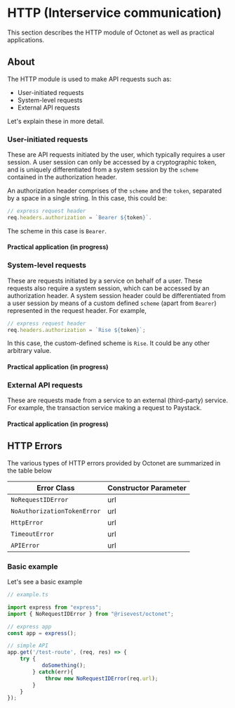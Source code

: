 # HTTP (Interservice communication)

This section describes the HTTP module of Octonet as well as practical applications.

## About

The HTTP module is used to make API requests such as:

- User-initiated requests
- System-level requests
- External API requests

Let's explain these in more detail.

### User-initiated requests

These are API requests initiated by the user, which typically requires a user session. A user session can only be accessed by a cryptographic token, and is uniquely differentiated from a system session by the `scheme` contained in the authorization header.

An authorization header comprises of the `scheme` and the `token`, separated by a space in a single string. In this case, this could be:

```js
// express request header
req.headers.authorization = `Bearer ${token}`.
```

The scheme in this case is `Bearer`.

#### Practical application (in progress)

### System-level requests

These are requests initiated by a service on behalf of a user. These requests also require a system session, which can be accessed by an authorization header. A system session header could be differentiated from a user session by means of a custom defined `scheme` (apart from `Bearer`) represented in the request header. For example,

```js
// express request header
req.headers.authorization = `Rise ${token}`;
```

In this case, the custom-defined scheme is `Rise`. It could be any other arbitrary value.

#### Practical application (in progress)

### External API requests

These are requests made from a service to an external (third-party) service. For example, the transaction service making a request to Paystack.

#### Practical application (in progress)

## HTTP Errors

The various types of HTTP errors provided by Octonet are summarized in the table below

| Error Class                 | Constructor Parameter |
| --------------------------- | --------------------- |
| `NoRequestIDError`          | url                   |
| `NoAuthorizationTokenError` | url                   |
| `HttpError`                 | url                   |
| `TimeoutError`              | url                   |
| `APIError`                  | url                   |

### Basic example

Let's see a basic example

```js
// example.ts

import express from "express";
import { NoRequestIDError } from "@risevest/octonet";

// express app
const app = express();

// simple API
app.get('/test-route', (req, res) => {
    try {
           doSomething();
        } catch(err){
            throw new NoRequestIDError(req.url);
        }
    }
});
```
